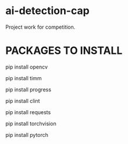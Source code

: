 # ai-detection-cap
Project work for competition.

# PACKAGES TO INSTALL

pip install opencv

pip install timm

pip install progress

pip install clint

pip install requests

pip install torchvision

pip install pytorch
